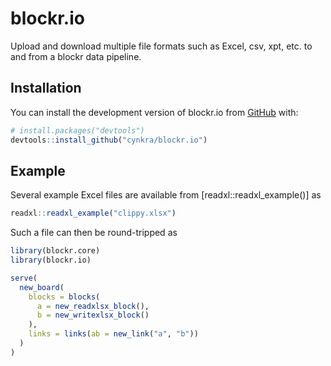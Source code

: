 
<!-- README.md is generated from README.Rmd. Please edit that file -->

# blockr.io

<!-- badges: start -->

<!-- badges: end -->

Upload and download multiple file formats such as Excel, csv, xpt, etc.
to and from a blockr data pipeline.

## Installation

You can install the development version of blockr.io from
[GitHub](https://github.com/) with:

``` r
# install.packages("devtools")
devtools::install_github("cynkra/blockr.io")
```

## Example

Several example Excel files are available from
\[readxl::readxl_example()\] as

``` r
readxl::readxl_example("clippy.xlsx")
```

Such a file can then be round-tripped as

``` r
library(blockr.core)
library(blockr.io)

serve(
  new_board(
    blocks = blocks(
      a = new_readxlsx_block(),
      b = new_writexlsx_block()
    ),
    links = links(ab = new_link("a", "b"))
  )
)
```

